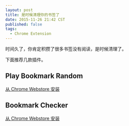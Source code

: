 ```yaml
---
layout: post
title: 是时候清理你的书签了
date: 2015-11-26 21:42 CST
published: false
tags:
  - Chrome Extension
---
```


时间久了，你肯定积攒了很多书签没有阅读，是时候清理了。

下面推荐几款插件。

## Play Bookmark Random

[从 Chrome Webstore 安装](https://chrome.google.com/webstore/detail/play-bookmark-random/mdbefmimdllmigljlncggjdcjdpmcgna)

## Bookmark Checker

[从 Chrome Webstore 安装](https://chrome.google.com/webstore/detail/bookmark-checker/lnboppjpcdnckcklbmjmdahfkpmgglec)

